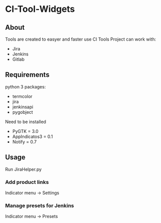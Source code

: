 # CI-Tool-Widgets

## About

Tools are created to easyer and faster use CI Tools
Project can work with:
* Jira
* Jenkins
* Gitlab

## Requirements
python 3
packages:
* termcolor
* jira
* jenkinsapi
* pygobject

Need to be installed
* PyGTK = 3.0
* AppIndicatos3 = 0.1
* Notify = 0.7

## Usage
Run JiraHelper.py

### Add product links
Indicator menu -> Settings

### Manage presets for Jenkins
Indicator menu -> Presets
